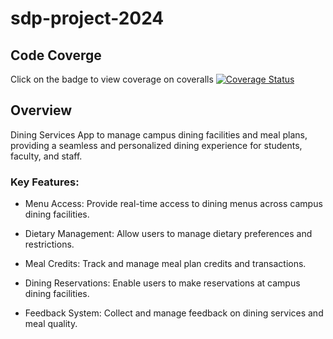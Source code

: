 # sdp-project-2024

## Code Coverge
Click on the badge to view coverage on coveralls
[![Coverage Status](https://coveralls.io/repos/github/PalesaMonica/sdp-project-2024/badge.svg?branch=main)](https://coveralls.io/github/PalesaMonica/sdp-project-2024?branch=main)

## Overview
Dining Services App to manage campus dining facilities and meal plans, providing a seamless and personalized dining experience for students, faculty, and staff. 

### Key Features: 
* Menu Access: Provide real-time access to dining menus across campus dining facilities.
  
*  Dietary Management: Allow users to manage dietary preferences and restrictions.
  
* Meal Credits: Track and manage meal plan credits and transactions.
   
* Dining Reservations: Enable users to make reservations at campus dining facilities.

* Feedback System: Collect and manage feedback on dining services and meal quality. 
